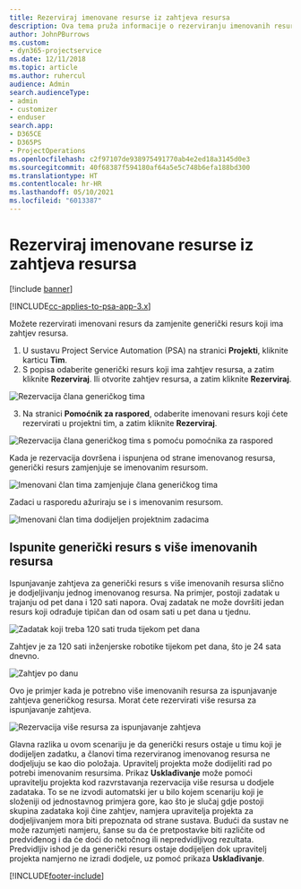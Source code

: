 ```yaml
---
title: Rezerviraj imenovane resurse iz zahtjeva resursa
description: Ova tema pruža informacije o rezerviranju imenovanih resursa za generički zahtjev resursa.
author: JohnPBurrows
ms.custom:
- dyn365-projectservice
ms.date: 12/11/2018
ms.topic: article
ms.author: ruhercul
audience: Admin
search.audienceType:
- admin
- customizer
- enduser
search.app:
- D365CE
- D365PS
- ProjectOperations
ms.openlocfilehash: c2f97107de938975491770ab4e2ed18a3145d0e3
ms.sourcegitcommit: 40f68387f594180af64a5e5c748b6efa188bd300
ms.translationtype: HT
ms.contentlocale: hr-HR
ms.lasthandoff: 05/10/2021
ms.locfileid: "6013387"
---
```

# <a name="book-named-resources-from-resource-requirements"></a>Rezerviraj imenovane resurse iz zahtjeva resursa

[!include [banner](../includes/psa-now-project-operations.md)]

[!INCLUDE[cc-applies-to-psa-app-3.x](../includes/cc-applies-to-psa-app-3x.md)]

Možete rezervirati imenovani resurs da zamjenite generički resurs koji ima zahtjev resursa.

1. U sustavu Project Service Automation (PSA) na stranici **Projekti**, kliknite karticu **Tim**.
2. S popisa odaberite generički resurs koji ima zahtjev resursa, a zatim kliknite **Rezerviraj**. Ili otvorite zahtjev resursa, a zatim kliknite **Rezerviraj**.


![Rezervacija člana generičkog tima](media/RM-how-to-14.png)


3. Na stranici **Pomoćnik za raspored**, odaberite imenovani resurs koji ćete rezervirati u projektni tim, a zatim kliknite **Rezerviraj**.

![Rezervacija člana generičkog tima s pomoću pomoćnika za raspored](media/RM-how-to-15.png)

Kada je rezervacija dovršena i ispunjena od strane imenovanog resursa, generički resurs zamjenjuje se imenovanim resursom.

![Imenovani član tima zamjenjuje člana generičkog tima](media/RM-how-to-16.png)

Zadaci u rasporedu ažuriraju se i s imenovanim resursom.

![Imenovani član tima dodijeljen projektnim zadacima](media/RM-how-to-17.png)

## <a name="fulfill-a-generic-resource-with-multiple-named-resources"></a>Ispunite generički resurs s više imenovanih resursa
Ispunjavanje zahtjeva za generički resurs s više imenovanih resursa slično je dodjeljivanju jednog imenovanog resursa. Na primjer, postoji zadatak u trajanju od pet dana i 120 sati napora. Ovaj zadatak ne može dovršiti jedan resurs koji odrađuje tipičan dan od osam sati u pet dana u tjednu. 

![Zadatak koji treba 120 sati truda tijekom pet dana](media/RM-how-to-21.png)

Zahtjev je za 120 sati inženjerske robotike tijekom pet dana, što je 24 sata dnevno.

![Zahtjev po danu](media/RM-how-to-22.png)

Ovo je primjer kada je potrebno više imenovanih resursa za ispunjavanje zahtjeva generičkog resursa. Morat ćete rezervirati više resursa za ispunjavanje zahtjeva.

![Rezervacija više resursa za ispunjavanje zahtjeva](media/RM-how-to-23.png)

Glavna razlika u ovom scenariju je da generički resurs ostaje u timu koji je dodijeljen zadatku, a članovi tima rezerviranog imenovanog resursa ne dodjeljuju se kao dio položaja. Upravitelj projekta može dodijeliti rad po potrebi imenovanim resursima. Prikaz **Usklađivanje** može pomoći upravitelju projekta kod razvrstavanja rezervacija više resursa u dodjele zadataka. To se ne izvodi automatski jer u bilo kojem scenariju koji je složeniji od jednostavnog primjera gore, kao što je slučaj gdje postoji skupina zadataka koji čine zahtjev, namjera upravitelja projekta za dodjeljivanjem mora biti prepoznata od strane sustava. Budući da sustav ne može razumjeti namjeru, šanse su da će pretpostavke biti različite od predviđenog i da će doći do netočnog ili nepredvidljivog rezultata. Predvidljiv ishod je da generički resurs ostaje dodijeljen dok upravitelj projekta namjerno ne izradi dodjele, uz pomoć prikaza **Usklađivanje**.




[!INCLUDE[footer-include](../includes/footer-banner.md)]
